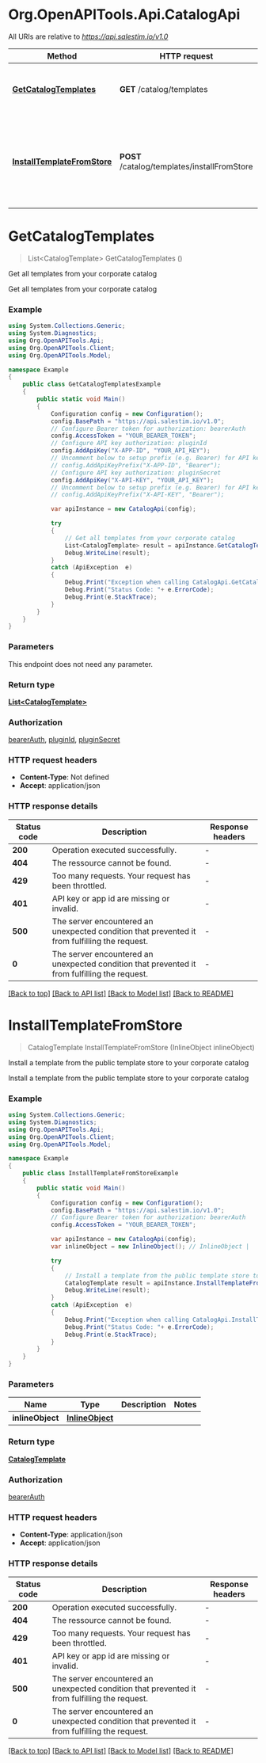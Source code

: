 # Org.OpenAPITools.Api.CatalogApi

All URIs are relative to *https://api.salestim.io/v1.0*

Method | HTTP request | Description
------------- | ------------- | -------------
[**GetCatalogTemplates**](CatalogApi.md#getcatalogtemplates) | **GET** /catalog/templates | Get all templates from your corporate catalog
[**InstallTemplateFromStore**](CatalogApi.md#installtemplatefromstore) | **POST** /catalog/templates/installFromStore | Install a template from the public template store to your corporate catalog


<a name="getcatalogtemplates"></a>
# **GetCatalogTemplates**
> List&lt;CatalogTemplate&gt; GetCatalogTemplates ()

Get all templates from your corporate catalog

Get all templates from your corporate catalog

### Example
```csharp
using System.Collections.Generic;
using System.Diagnostics;
using Org.OpenAPITools.Api;
using Org.OpenAPITools.Client;
using Org.OpenAPITools.Model;

namespace Example
{
    public class GetCatalogTemplatesExample
    {
        public static void Main()
        {
            Configuration config = new Configuration();
            config.BasePath = "https://api.salestim.io/v1.0";
            // Configure Bearer token for authorization: bearerAuth
            config.AccessToken = "YOUR_BEARER_TOKEN";
            // Configure API key authorization: pluginId
            config.AddApiKey("X-APP-ID", "YOUR_API_KEY");
            // Uncomment below to setup prefix (e.g. Bearer) for API key, if needed
            // config.AddApiKeyPrefix("X-APP-ID", "Bearer");
            // Configure API key authorization: pluginSecret
            config.AddApiKey("X-API-KEY", "YOUR_API_KEY");
            // Uncomment below to setup prefix (e.g. Bearer) for API key, if needed
            // config.AddApiKeyPrefix("X-API-KEY", "Bearer");

            var apiInstance = new CatalogApi(config);

            try
            {
                // Get all templates from your corporate catalog
                List<CatalogTemplate> result = apiInstance.GetCatalogTemplates();
                Debug.WriteLine(result);
            }
            catch (ApiException  e)
            {
                Debug.Print("Exception when calling CatalogApi.GetCatalogTemplates: " + e.Message );
                Debug.Print("Status Code: "+ e.ErrorCode);
                Debug.Print(e.StackTrace);
            }
        }
    }
}
```

### Parameters
This endpoint does not need any parameter.

### Return type

[**List&lt;CatalogTemplate&gt;**](CatalogTemplate.md)

### Authorization

[bearerAuth](../README.md#bearerAuth), [pluginId](../README.md#pluginId), [pluginSecret](../README.md#pluginSecret)

### HTTP request headers

 - **Content-Type**: Not defined
 - **Accept**: application/json

### HTTP response details
| Status code | Description | Response headers |
|-------------|-------------|------------------|
| **200** | Operation executed successfully. |  -  |
| **404** | The ressource cannot be found. |  -  |
| **429** | Too many requests. Your request has been throttled. |  -  |
| **401** | API key or app id are missing or invalid. |  -  |
| **500** | The server encountered an unexpected condition that prevented it from fulfilling the request. |  -  |
| **0** | The server encountered an unexpected condition that prevented it from fulfilling the request. |  -  |

[[Back to top]](#) [[Back to API list]](../README.md#documentation-for-api-endpoints) [[Back to Model list]](../README.md#documentation-for-models) [[Back to README]](../README.md)

<a name="installtemplatefromstore"></a>
# **InstallTemplateFromStore**
> CatalogTemplate InstallTemplateFromStore (InlineObject inlineObject)

Install a template from the public template store to your corporate catalog

Install a template from the public template store to your corporate catalog

### Example
```csharp
using System.Collections.Generic;
using System.Diagnostics;
using Org.OpenAPITools.Api;
using Org.OpenAPITools.Client;
using Org.OpenAPITools.Model;

namespace Example
{
    public class InstallTemplateFromStoreExample
    {
        public static void Main()
        {
            Configuration config = new Configuration();
            config.BasePath = "https://api.salestim.io/v1.0";
            // Configure Bearer token for authorization: bearerAuth
            config.AccessToken = "YOUR_BEARER_TOKEN";

            var apiInstance = new CatalogApi(config);
            var inlineObject = new InlineObject(); // InlineObject | 

            try
            {
                // Install a template from the public template store to your corporate catalog
                CatalogTemplate result = apiInstance.InstallTemplateFromStore(inlineObject);
                Debug.WriteLine(result);
            }
            catch (ApiException  e)
            {
                Debug.Print("Exception when calling CatalogApi.InstallTemplateFromStore: " + e.Message );
                Debug.Print("Status Code: "+ e.ErrorCode);
                Debug.Print(e.StackTrace);
            }
        }
    }
}
```

### Parameters

Name | Type | Description  | Notes
------------- | ------------- | ------------- | -------------
 **inlineObject** | [**InlineObject**](InlineObject.md)|  | 

### Return type

[**CatalogTemplate**](CatalogTemplate.md)

### Authorization

[bearerAuth](../README.md#bearerAuth)

### HTTP request headers

 - **Content-Type**: application/json
 - **Accept**: application/json

### HTTP response details
| Status code | Description | Response headers |
|-------------|-------------|------------------|
| **200** | Operation executed successfully. |  -  |
| **404** | The ressource cannot be found. |  -  |
| **429** | Too many requests. Your request has been throttled. |  -  |
| **401** | API key or app id are missing or invalid. |  -  |
| **500** | The server encountered an unexpected condition that prevented it from fulfilling the request. |  -  |
| **0** | The server encountered an unexpected condition that prevented it from fulfilling the request. |  -  |

[[Back to top]](#) [[Back to API list]](../README.md#documentation-for-api-endpoints) [[Back to Model list]](../README.md#documentation-for-models) [[Back to README]](../README.md)

